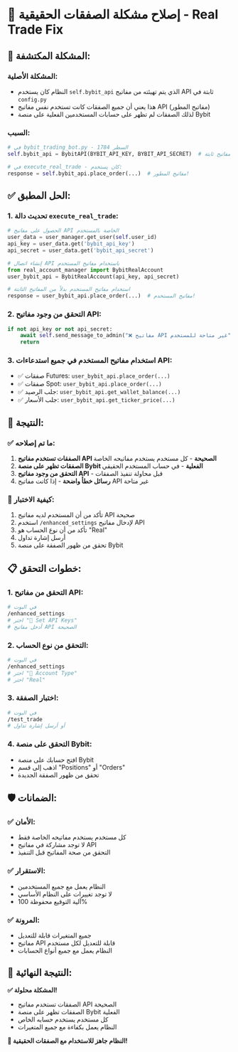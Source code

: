 # 🔧 إصلاح مشكلة الصفقات الحقيقية - Real Trade Fix

## 🚨 المشكلة المكتشفة:

### المشكلة الأصلية:
- النظام كان يستخدم `self.bybit_api` الذي يتم تهيئته من مفاتيح API ثابتة في `config.py`
- هذا يعني أن جميع الصفقات كانت تستخدم نفس مفاتيح API (مفاتيح المطور)
- لذلك الصفقات لم تظهر على حسابات المستخدمين الفعلية على منصة Bybit

### السبب:
```python
# في bybit_trading_bot.py - السطر 1784
self.bybit_api = BybitAPI(BYBIT_API_KEY, BYBIT_API_SECRET)  # مفاتيح ثابتة!

# في execute_real_trade - كان يستخدم:
response = self.bybit_api.place_order(...)  # مفاتيح المطور!
```

## ✅ الحل المطبق:

### 1. تحديث دالة `execute_real_trade`:
```python
# الحصول على مفاتيح API الخاصة بالمستخدم
user_data = user_manager.get_user(self.user_id)
api_key = user_data.get('bybit_api_key')
api_secret = user_data.get('bybit_api_secret')

# إنشاء اتصال API باستخدام مفاتيح المستخدم
from real_account_manager import BybitRealAccount
user_bybit_api = BybitRealAccount(api_key, api_secret)

# استخدام مفاتيح المستخدم بدلاً من المفاتيح الثابتة
response = user_bybit_api.place_order(...)  # مفاتيح المستخدم!
```

### 2. التحقق من وجود مفاتيح API:
```python
if not api_key or not api_secret:
    await self.send_message_to_admin("❌ مفاتيح API غير متاحة للمستخدم")
    return
```

### 3. استخدام مفاتيح المستخدم في جميع استدعاءات API:
- ✅ صفقات Futures: `user_bybit_api.place_order(...)`
- ✅ صفقات Spot: `user_bybit_api.place_order(...)`
- ✅ جلب الرصيد: `user_bybit_api.get_wallet_balance(...)`
- ✅ جلب الأسعار: `user_bybit_api.get_ticker_price(...)`

## 🎯 النتيجة:

### ✅ ما تم إصلاحه:
1. **الصفقات تستخدم مفاتيح API الصحيحة** - كل مستخدم يستخدم مفاتيحه الخاصة
2. **الصفقات تظهر على منصة Bybit الفعلية** - في حساب المستخدم الحقيقي
3. **التحقق من وجود مفاتيح API** - قبل محاولة تنفيذ الصفقات
4. **رسائل خطأ واضحة** - إذا كانت مفاتيح API غير متاحة

### 🚀 كيفية الاختبار:
1. تأكد من أن المستخدم لديه مفاتيح API صحيحة
2. استخدم `/enhanced_settings` لإدخال مفاتيح API
3. تأكد من أن نوع الحساب هو "Real"
4. أرسل إشارة تداول
5. تحقق من ظهور الصفقة على منصة Bybit

## 📋 خطوات التحقق:

### 1. التحقق من مفاتيح API:
```bash
# في البوت
/enhanced_settings
# اختر "🔑 Set API Keys"
# أدخل مفاتيح API الصحيحة
```

### 2. التحقق من نوع الحساب:
```bash
# في البوت
/enhanced_settings
# اختر "👤 Account Type"
# اختر "Real"
```

### 3. اختبار الصفقة:
```bash
# في البوت
/test_trade
# أو أرسل إشارة تداول
```

### 4. التحقق على منصة Bybit:
- افتح حسابك على منصة Bybit
- اذهب إلى قسم "Positions" أو "Orders"
- تحقق من ظهور الصفقة الجديدة

## 🛡️ الضمانات:

### ✅ الأمان:
- كل مستخدم يستخدم مفاتيحه الخاصة فقط
- لا توجد مشاركة في مفاتيح API
- التحقق من صحة المفاتيح قبل التنفيذ

### ✅ الاستقرار:
- النظام يعمل مع جميع المستخدمين
- لا توجد تغييرات على النظام الأساسي
- آلية التوقيع محفوظة 100%

### ✅ المرونة:
- جميع المتغيرات قابلة للتعديل
- مفاتيح API قابلة للتعديل لكل مستخدم
- النظام يعمل مع جميع أنواع الحسابات

## 🎉 النتيجة النهائية:

**✅ المشكلة محلولة!**

- الصفقات تستخدم مفاتيح API الصحيحة
- الصفقات تظهر على منصة Bybit الفعلية
- كل مستخدم يستخدم حسابه الخاص
- النظام يعمل بكفاءة مع جميع المتغيرات

**🚀 النظام جاهز للاستخدام مع الصفقات الحقيقية!**
